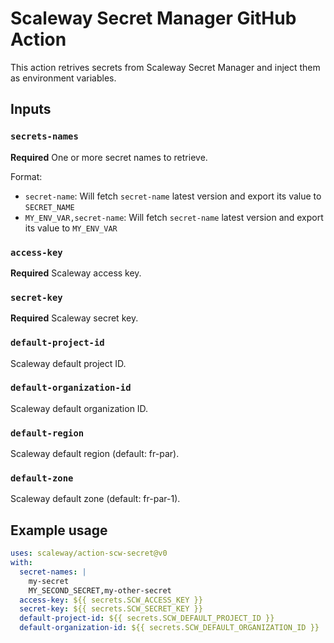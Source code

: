 # Scaleway Secret Manager GitHub Action

This action retrives secrets from Scaleway Secret Manager and inject them as environment variables.

## Inputs

### `secrets-names`

**Required** One or more secret names to retrieve.

Format:
- `secret-name`: Will fetch `secret-name` latest version and export its value to `SECRET_NAME`
- `MY_ENV_VAR,secret-name`: Will fetch `secret-name` latest version and export its value to `MY_ENV_VAR`

### `access-key`

**Required** Scaleway access key.

### `secret-key`

**Required** Scaleway secret key.

### `default-project-id`

Scaleway default project ID.

### `default-organization-id`

Scaleway default organization ID.

### `default-region`

Scaleway default region (default: fr-par).

### `default-zone`

Scaleway default zone (default: fr-par-1).

## Example usage

```yaml
uses: scaleway/action-scw-secret@v0
with:
  secret-names: |
    my-secret
    MY_SECOND_SECRET,my-other-secret
  access-key: ${{ secrets.SCW_ACCESS_KEY }}
  secret-key: ${{ secrets.SCW_SECRET_KEY }}
  default-project-id: ${{ secrets.SCW_DEFAULT_PROJECT_ID }}
  default-organization-id: ${{ secrets.SCW_DEFAULT_ORGANIZATION_ID }}
```

